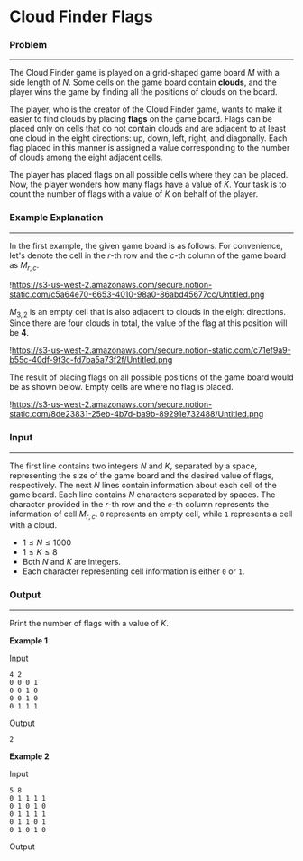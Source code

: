 # Cloud Finder Flags

### Problem

---

The Cloud Finder game is played on a grid-shaped game board $M$ with a side length of $N$. Some cells on the game board contain **clouds**, and the player wins the game by finding all the positions of clouds on the board.

The player, who is the creator of the Cloud Finder game, wants to make it easier to find clouds by placing **flags** on the game board. Flags can be placed only on cells that do not contain clouds and are adjacent to at least one cloud in the eight directions: up, down, left, right, and diagonally. Each flag placed in this manner is assigned a value corresponding to the number of clouds among the eight adjacent cells.

The player has placed flags on all possible cells where they can be placed. Now, the player wonders how many flags have a value of $K$. Your task is to count the number of flags with a value of $K$ on behalf of the player.

### Example Explanation

---

In the first example, the given game board is as follows. For convenience, let's denote the cell in the $r$-th row and the $c$-th column of the game board as $M_{r,c}$.

!https://s3-us-west-2.amazonaws.com/secure.notion-static.com/c5a64e70-6653-4010-98a0-86abd45677cc/Untitled.png

$M_{3,2}$ is an empty cell that is also adjacent to clouds in the eight directions. Since there are four clouds in total, the value of the flag at this position will be **4**.

!https://s3-us-west-2.amazonaws.com/secure.notion-static.com/c71ef9a9-b55c-40df-9f3c-fd7ba5a73f2f/Untitled.png

The result of placing flags on all possible positions of the game board would be as shown below. Empty cells are where no flag is placed.

!https://s3-us-west-2.amazonaws.com/secure.notion-static.com/8de23831-25eb-4b7d-ba9b-89291e732488/Untitled.png

### Input

---

The first line contains two integers $N$ and $K$, separated by a space, representing the size of the game board and the desired value of flags, respectively. The next $N$ lines contain information about each cell of the game board. Each line contains $N$ characters separated by spaces. The character provided in the $r$-th row and the $c$-th column represents the information of cell $M_{r,c}$. `0` represents an empty cell, while `1` represents a cell with a cloud.

- $1 \leq N \leq 1000$
- $1 \leq K \leq 8$
- Both $N$ and $K$ are integers.
- Each character representing cell information is either `0` or `1`.

### Output

---

Print the number of flags with a value of $K$.

**Example 1**

Input

```
4 2
0 0 0 1
0 0 1 0
0 0 1 0
0 1 1 1

```

Output

```
2

```

**Example 2**

Input

```
5 8
0 1 1 1 1
0 1 0 1 0
0 1 1 1 1
0 1 1 0 1
0 1 0 1 0

```

Output

